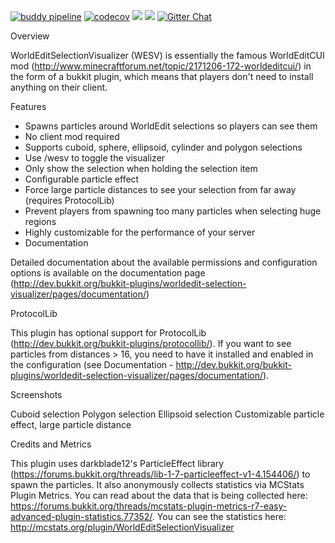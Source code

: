 [![buddy pipeline](https://app.buddy.works/martinambrus/worldedit-serverside-visualizer/pipelines/pipeline/43643/badge.svg?token=f9565eddbb2d8f7407f80dd0c11c4ca98b412d979b17c25444735babcc09db04 "buddy pipeline")](https://app.buddy.works/martinambrus/worldedit-serverside-visualizer/pipelines/pipeline/43643) [![codecov](https://codecov.io/gh/martinambrus/WorldEdit-ServerSide-Visualizer/branch/master/graph/badge.svg)](https://codecov.io/gh/martinambrus/WorldEdit-ServerSide-Visualizer)
 <a href="https://codeclimate.com/github/martinambrus/WorldEdit-ServerSide-Visualizer/coverage"><img src="https://codeclimate.com/github/martinambrus/WorldEdit-ServerSide-Visualizer/badges/coverage.svg" /></a> <a href="https://codeclimate.com/github/martinambrus/WorldEdit-ServerSide-Visualizer"><img src="https://codeclimate.com/github/martinambrus/WorldEdit-ServerSide-Visualizer/badges/issue_count.svg" /></a> [![Gitter Chat](http://img.shields.io/badge/chat-online-brightgreen.svg)](https://gitter.im/WorldEdit-ServerSide-Visualizer/Lobby)

Overview

WorldEditSelectionVisualizer (WESV) is essentially the famous WorldEditCUI mod (http://www.minecraftforum.net/topic/2171206-172-worldeditcui/) in the form of a bukkit plugin, which means that players don't need to install anything on their client.

Features

- Spawns particles around WorldEdit selections so players can see them
- No client mod required
- Supports cuboid, sphere, ellipsoid, cylinder and polygon selections
- Use /wesv to toggle the visualizer
- Only show the selection when holding the selection item
- Configurable particle effect
- Force large particle distances to see your selection from far away (requires ProtocolLib)
- Prevent players from spawning too many particles when selecting huge regions
- Highly customizable for the performance of your server
- Documentation

Detailed documentation about the available permissions and configuration options is available on the documentation page (http://dev.bukkit.org/bukkit-plugins/worldedit-selection-visualizer/pages/documentation/)

ProtocolLib

This plugin has optional support for ProtocolLib (http://dev.bukkit.org/bukkit-plugins/protocollib/). If you want to see particles from distances > 16, you need to have it installed and enabled in the configuration (see Documentation - http://dev.bukkit.org/bukkit-plugins/worldedit-selection-visualizer/pages/documentation/).

Screenshots

Cuboid selection Polygon selection Ellipsoid selection Customizable particle effect, large particle distance

Credits and Metrics

This plugin uses darkblade12's ParticleEffect library (https://forums.bukkit.org/threads/lib-1-7-particleeffect-v1-4.154406/) to spawn the particles. It also anonymously collects statistics via MCStats Plugin Metrics. You can read about the data that is being collected here: https://forums.bukkit.org/threads/mcstats-plugin-metrics-r7-easy-advanced-plugin-statistics.77352/. You can see the statistics here: http://mcstats.org/plugin/WorldEditSelectionVisualizer

